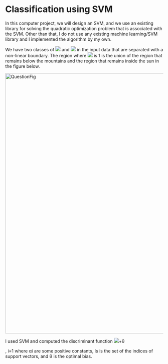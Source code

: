 # Classification using SVM

In this computer project, we will design an SVM, and we use an existing library for solving the quadratic optimization problem that is associated with the SVM. Other than that, I do not use any existing machine learning/SVM library and I implemented the algorithm by my own. 

We have two classes of <img src="https://render.githubusercontent.com/render/math?math=C_1={\{x_i : d_i = 1\}}"> and <img src="https://render.githubusercontent.com/render/math?math=C_{-1}={\{x_i : d_i = -1\}}"> in the input data that are separated with a non-linear boundary. 
The region where  <img src="https://render.githubusercontent.com/render/math?math=d_i"> is 1 is the union of the region that remains below the mountains and the region that remains inside the sun in the figure below. 

<img width="828" alt="QuestionFig" src="https://user-images.githubusercontent.com/43753085/104142014-3203e480-537f-11eb-8d5d-1f60802ec6b0.png">


I used SVM and computed the discriminant function <img src="https://render.githubusercontent.com/render/math?math=g(x) = \sum_{i=1}^{\tau_s} \alpha_id_iK(x_i,x)">+θ

, i=1 where αi are some positive constants, Is is the set of the indices of support vectors, and θ is the optimal bias. 
